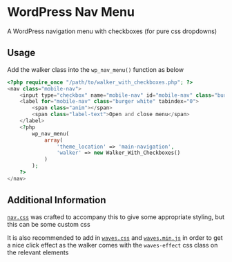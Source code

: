 # WordPress Nav Menu
A WordPress navigation menu with checkboxes (for pure css dropdowns)

## Usage
Add the walker class into the `wp_nav_menu()` function as below

```php
<?php require_once "/path/to/walker_with_checkboxes.php"; ?>
<nav class="mobile-nav">
    <input type="checkbox" name="mobile-nav" id="mobile-nav" class="burger-check nav-check" />
    <label for="mobile-nav" class="burger white" tabindex="0">
        <span class="anim"></span>
        <span class="label-text">Open and close menu</span>
    </label>
    <?php
        wp_nav_menu(
            array(
                'theme_location' => 'main-navigation',
                'walker' => new Walker_With_Checkboxes()
            )
        );
    ?>
</nav>
```

## Additional Information
[`nav.css`](../master/nav.css) was crafted to accompany this to give some appropriate styling, but this can be some custom css

It is also recommended to add in [`waves.css`](../master/waves.css) and [`waves.min.js`](../master/waves.min.js) in order to get a nice click effect as the walker comes with the `waves-effect` css class on the relevant elements
